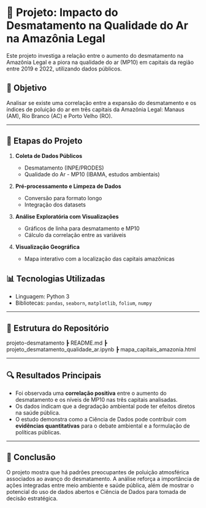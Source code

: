 # 🌳 Projeto: Impacto do Desmatamento na Qualidade do Ar na Amazônia Legal

Este projeto investiga a relação entre o aumento do desmatamento na Amazônia Legal e a piora na qualidade do ar (MP10) em capitais da região entre 2019 e 2022, utilizando dados públicos.

## 🎯 Objetivo

Analisar se existe uma correlação entre a expansão do desmatamento e os índices de poluição do ar em três capitais da Amazônia Legal: Manaus (AM), Rio Branco (AC) e Porto Velho (RO).

---

## 🧩 Etapas do Projeto

1. **Coleta de Dados Públicos**  
   - Desmatamento (INPE/PRODES)  
   - Qualidade do Ar - MP10 (IBAMA, estudos ambientais)

2. **Pré-processamento e Limpeza de Dados**  
   - Conversão para formato longo  
   - Integração dos datasets

3. **Análise Exploratória com Visualizações**  
   - Gráficos de linha para desmatamento e MP10  
   - Cálculo da correlação entre as variáveis

4. **Visualização Geográfica**  
   - Mapa interativo com a localização das capitais amazônicas


## 📊 Tecnologias Utilizadas

- Linguagem: Python 3  
- Bibliotecas: `pandas`, `seaborn`, `matplotlib`, `folium`, `numpy`  

---

## 📁 Estrutura do Repositório

 projeto-desmatamento
┣ README.md
┣ projeto_desmatamento_qualidade_ar.ipynb
┣ mapa_capitais_amazonia.html

---

## 🔍 Resultados Principais

- Foi observada uma **correlação positiva** entre o aumento do desmatamento e os níveis de MP10 nas três capitais analisadas.
- Os dados indicam que a degradação ambiental pode ter efeitos diretos na saúde pública.
- O estudo demonstra como a Ciência de Dados pode contribuir com **evidências quantitativas** para o debate ambiental e a formulação de políticas públicas.

---

## 📝 Conclusão

O projeto mostra que há padrões preocupantes de poluição atmosférica associados ao avanço do desmatamento. A análise reforça a importância de ações integradas entre meio ambiente e saúde pública, além de mostrar o potencial do uso de dados abertos e Ciência de Dados para tomada de decisão estratégica.

